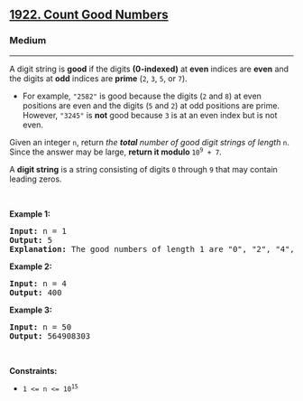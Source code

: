 <h2><a href="https://leetcode.com/problems/count-good-numbers/">1922. Count Good Numbers</a></h2><h3>Medium</h3><hr><div style="user-select: auto;"><p style="user-select: auto;">A digit string is <strong style="user-select: auto;">good</strong> if the digits <strong style="user-select: auto;">(0-indexed)</strong> at <strong style="user-select: auto;">even</strong> indices are <strong style="user-select: auto;">even</strong> and the digits at <strong style="user-select: auto;">odd</strong> indices are <strong style="user-select: auto;">prime</strong> (<code style="user-select: auto;">2</code>, <code style="user-select: auto;">3</code>, <code style="user-select: auto;">5</code>, or <code style="user-select: auto;">7</code>).</p>

<ul style="user-select: auto;">
	<li style="user-select: auto;">For example, <code style="user-select: auto;">"2582"</code> is good because the digits (<code style="user-select: auto;">2</code> and <code style="user-select: auto;">8</code>) at even positions are even and the digits (<code style="user-select: auto;">5</code> and <code style="user-select: auto;">2</code>) at odd positions are prime. However, <code style="user-select: auto;">"3245"</code> is <strong style="user-select: auto;">not</strong> good because <code style="user-select: auto;">3</code> is at an even index but is not even.</li>
</ul>

<p style="user-select: auto;">Given an integer <code style="user-select: auto;">n</code>, return <em style="user-select: auto;">the <strong style="user-select: auto;">total</strong> number of good digit strings of length </em><code style="user-select: auto;">n</code>. Since the answer may be large, <strong style="user-select: auto;">return it modulo </strong><code style="user-select: auto;">10<sup style="user-select: auto;">9</sup> + 7</code>.</p>

<p style="user-select: auto;">A <strong style="user-select: auto;">digit string</strong> is a string consisting of digits <code style="user-select: auto;">0</code> through <code style="user-select: auto;">9</code> that may contain leading zeros.</p>

<p style="user-select: auto;">&nbsp;</p>
<p style="user-select: auto;"><strong class="example" style="user-select: auto;">Example 1:</strong></p>

<pre style="user-select: auto;"><strong style="user-select: auto;">Input:</strong> n = 1
<strong style="user-select: auto;">Output:</strong> 5
<strong style="user-select: auto;">Explanation:</strong> The good numbers of length 1 are "0", "2", "4", "6", "8".
</pre>

<p style="user-select: auto;"><strong class="example" style="user-select: auto;">Example 2:</strong></p>

<pre style="user-select: auto;"><strong style="user-select: auto;">Input:</strong> n = 4
<strong style="user-select: auto;">Output:</strong> 400
</pre>

<p style="user-select: auto;"><strong class="example" style="user-select: auto;">Example 3:</strong></p>

<pre style="user-select: auto;"><strong style="user-select: auto;">Input:</strong> n = 50
<strong style="user-select: auto;">Output:</strong> 564908303
</pre>

<p style="user-select: auto;">&nbsp;</p>
<p style="user-select: auto;"><strong style="user-select: auto;">Constraints:</strong></p>

<ul style="user-select: auto;">
	<li style="user-select: auto;"><code style="user-select: auto;">1 &lt;= n &lt;= 10<sup style="user-select: auto;">15</sup></code></li>
</ul>
</div>